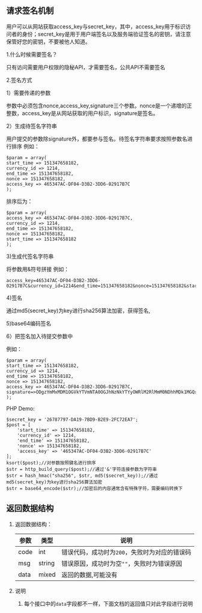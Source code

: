 
## 请求签名机制
    
用户可以从网站获取access_key与secret_key，其中，access_key用于标识访问者的身份；secret_key是用于用户端签名以及服务端验证签名的密钥，请注意保管好您的密钥，不要被他人知道。

1.什么时候需要签名？

只有访问需要用户权限的隐秘API，才需要签名，公共API不需要签名

2.签名方式

1）需要传递的参数

参数中必须包含nonce,access_key,signature三个参数。nonce是一个递增的正整数，access_key是从网站获取的用户标识，signature是签名。

2）生成待签名字符串

用户提交的参数除signature外，都要参与签名。待签名字符串要求按照参数名进行排序
例如：

```
$param = array(
start_time => 151347658182,
currency_id => 1214,
end_time => 151347658182,
nonce => 151347658182,
access_key => 465347AC-DF04-D3B2-3DD6-02917B7C
);
```
排序后为：

```
$param = array(
access_key => 465347AC-DF04-D3B2-3DD6-02917B7C,
currency_id => 1214,
end_time => 151347658182,
nonce => 151347658182,
start_time => 151347658182
);
```

3)生成代签名字符串

将参数用&符号拼接
例如：
```
access_key=465347AC-DF04-D3B2-3DD6-02917B7C&currency_id=1214&end_time=151347658182&nonce=151347658182&start_time=151347658182
```

4)签名

通过md5(secret_key)为key进行sha256算法加密，获得签名,

5)base64编码签名

6）把签名加入待提交参数中

例如：
```
$param = array(
start_time => 151347658182,
currency_id => 1214,
end_time => 151347658182,
nonce => 151347658182,
access_key => 465347AC-DF04-D3B2-3DD6-02917B7C,
signature=>ODgzYmMxMDM1OGVkYTVmNTA0OGJhNzNkYTYyOWRlM2RlMmM0NDhhMDk1MGQxOWQzYjU1YTBhODFhNzM1NjAyMw==
);
```
PHP Demo:
```
$secret_key = '26787797-DA19-7BD9-B2E9-2FC72EA7';
$post = [
    'start_time' => 151347658182,
    'currency_id' => 1214,
    'end_time' => 151347658182,
    'nonce' => 151347658182,
    'access_key' => '465347AC-DF04-D3B2-3DD6-02917B7C'
];
ksort($post);//对参数按照键名进行排序
$str = http_build_query($post);//通过'&'字符连接参数为字符串
$str = hash_hmac("sha256", $str, md5($secret_key));//通过md5(secret_key)为key进行sha256算法加密
$str = base64_encode($str);//加密后的内容通常含有特殊字符，需要编码转换下
```


## 返回数据结构

1. 返回数据结构：

    | 参数 | 类型 | 说明 |
    | --- | --- | --- |
    | code | int | 错误代码，成功时为`200`，失败时为对应的错误码 |
    | msg | string | 错误原因，成功时为空`""`，失败时为错误原因 |
    | data | mixed | 返回的数据,可能没有 |

2. 说明
    1. 每个接口中的`data`字段都不一样，下面文档的返回值只对此字段进行说明
    

